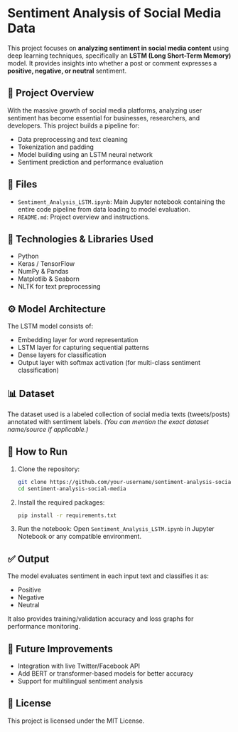 # Sentiment Analysis of Social Media Data

This project focuses on **analyzing sentiment in social media content** using deep learning techniques, specifically an **LSTM (Long Short-Term Memory)** model. It provides insights into whether a post or comment expresses a **positive, negative, or neutral** sentiment.

## 📌 Project Overview

With the massive growth of social media platforms, analyzing user sentiment has become essential for businesses, researchers, and developers. This project builds a pipeline for:

- Data preprocessing and text cleaning
- Tokenization and padding
- Model building using an LSTM neural network
- Sentiment prediction and performance evaluation

## 📁 Files

- `Sentiment_Analysis_LSTM.ipynb`: Main Jupyter notebook containing the entire code pipeline from data loading to model evaluation.
- `README.md`: Project overview and instructions.

## 🧠 Technologies & Libraries Used

- Python
- Keras / TensorFlow
- NumPy & Pandas
- Matplotlib & Seaborn
- NLTK for text preprocessing

## ⚙️ Model Architecture

The LSTM model consists of:

- Embedding layer for word representation
- LSTM layer for capturing sequential patterns
- Dense layers for classification
- Output layer with softmax activation (for multi-class sentiment classification)

## 📊 Dataset

The dataset used is a labeled collection of social media texts (tweets/posts) annotated with sentiment labels. *(You can mention the exact dataset name/source if applicable.)*

## 🚀 How to Run

1. Clone the repository:
   ```bash
   git clone https://github.com/your-username/sentiment-analysis-social-media.git
   cd sentiment-analysis-social-media
   ```

2. Install the required packages:
   ```bash
   pip install -r requirements.txt
   ```

3. Run the notebook:
   Open `Sentiment_Analysis_LSTM.ipynb` in Jupyter Notebook or any compatible environment.

## ✅ Output

The model evaluates sentiment in each input text and classifies it as:
- Positive
- Negative
- Neutral

It also provides training/validation accuracy and loss graphs for performance monitoring.

## 📌 Future Improvements

- Integration with live Twitter/Facebook API
- Add BERT or transformer-based models for better accuracy
- Support for multilingual sentiment analysis

## 📜 License

This project is licensed under the MIT License.
